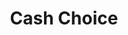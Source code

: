 ---
title: Cash Choice
slug: cash-choice
updated-on: '2024-05-30T13:44:31.749Z'
created-on: '2024-05-30T13:41:46.671Z'
published-on: '2024-05-30T13:54:32.469Z'
f_city-state-2:
- cms/city/bessemer-al.md
- cms/city/montgomery-al.md
- cms/city/joplin-mo.md
- cms/city/summit-mo.md
- cms/city/springfield-mo.md
- cms/city/murfreesboro-tn.md
- cms/city/hixson-tn.md
- cms/city/saint-joseph-mo.md
f_locations:
- cms/payday-loan/cash-choice-6765.md
- cms/payday-loan/cash-choice-6766.md
- cms/payday-loan/cash-choice-6767.md
- cms/payday-loan/cash-choice-6768.md
- cms/payday-loan/cash-choice-6769.md
- cms/payday-loan/cash-choice-6770.md
- cms/payday-loan/cash-choice-6771.md
- cms/payday-loan/cash-choice-6772.md
- cms/payday-loan/cash-choice-6773.md
f_states:
- cms/state/alabama.md
- cms/state/missouri.md
- cms/state/tennessee.md
layout: '[company].html'
tags: company
---
